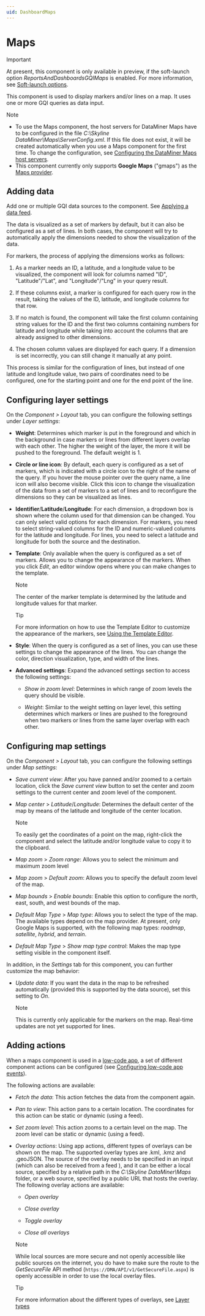 ```yaml
---
uid: DashboardMaps
---
```


# Maps

> [!IMPORTANT]
> At present, this component is only available in preview, if the soft-launch option *ReportsAndDashboardsGQIMaps* is enabled. For more information, see [Soft-launch options](xref:SoftLaunchOptions).

This component is used to display markers and/or lines on a map. It uses one or more GQI queries as data input.

> [!NOTE]
>
> - To use the Maps component, the host servers for DataMiner Maps have to be configured in the file *C:\Skyline DataMiner\Maps\ServerConfig.xml*. If this file does not exist, it will be created automatically when you use a Maps component for the first time. To change the configuration, see [Configuring the DataMiner Maps host servers](xref:Configuring_the_DataMiner_Maps_host_servers).
> - This component currently only supports **Google Maps** ("gmaps") as the [Maps provider](xref:Configuring_the_DataMiner_Maps_host_servers).

## Adding data

Add one or multiple GQI data sources to the component. See [Applying a data feed](xref:Apply_Data_Feed).

The data is visualized as a set of markers by default, but it can also be configured as a set of lines. In both cases, the component will try to automatically apply the dimensions needed to show the visualization of the data.

For markers, the process of applying the dimensions works as follows:

1. As a marker needs an ID, a latitude, and a longitude value to be visualized, the component will look for columns named "ID", "Latitude"/"Lat", and "Longitude"/"Lng" in your query result.

1. If these columns exist, a marker is configured for each query row in the result, taking the values of the ID, latitude, and longitude columns for that row.

1. If no match is found, the component will take the first column containing string values for the ID and the first two columns containing numbers for latitude and longitude while taking into account the columns that are already assigned to other dimensions.

1. The chosen column values are displayed for each query. If a dimension is set incorrectly, you can still change it manually at any point.

This process is similar for the configuration of lines, but instead of one latitude and longitude value, two pairs of coordinates need to be configured, one for the starting point and one for the end point of the line.

## Configuring layer settings

On the *Component > Layout* tab, you can configure the following settings under *Layer settings*:

- **Weight**: Determines which marker is put in the foreground and which in the background in case markers or lines from different layers overlap with each other. The higher the weight of the layer, the more it will be pushed to the foreground. The default weight is 1.

- **Circle or line icon**: By default, each query is configured as a set of markers, which is indicated with a circle icon to the right of the name of the query. If you hover the mouse pointer over the query name, a line icon will also become visible. Click this icon to change the visualization of the data from a set of markers to a set of lines and to reconfigure the dimensions so they can be visualized as lines.

- **Identifier**/**Latitude**/**Longitude**: For each dimension, a dropdown box is shown where the column used for that dimension can be changed. You can only select valid options for each dimension. For markers, you need to select string-valued columns for the ID and numeric-valued columns for the latitude and longitude. For lines, you need to select a latitude and longitude for both the source and the destination.

- **Template**: Only available when the query is configured as a set of markers. Allows you to change the appearance of the markers. When you click *Edit*, an editor window opens where you can make changes to the template.

  > [!NOTE]
  > The center of the marker template is determined by the latitude and longitude values for that marker.

  > [!TIP]
  > For more information on how to use the Template Editor to customize the appearance of the markers, see [Using the Template Editor](xref:Template_Editor).

- **Style**: When the query is configured as a set of lines, you can use these settings to change the appearance of the lines. You can change the color, direction visualization, type, and width of the lines.

- **Advanced settings**: Expand the advanced settings section to access the following settings:

  - *Show in zoom level*: Determines in which range of zoom levels the query should be visible.

  - *Weight*: Similar to the weight setting on layer level, this setting determines which markers or lines are pushed to the foreground when two markers or lines from the same layer overlap with each other.

## Configuring map settings

On the *Component > Layout* tab, you can configure the following settings under *Map settings*:

- *Save current view*: After you have panned and/or zoomed to a certain location, click the *Save current view* button to set the center and zoom settings to the current center and zoom level of the component.

- *Map center* > *Latitude*/*Longitude*: Determines the default center of the map by means of the latitude and longitude of the center location.

  > [!NOTE]
  > To easily get the coordinates of a point on the map, right-click the component and select the latitude and/or longitude value to copy it to the clipboard.

- *Map zoom* > *Zoom range*: Allows you to select the minimum and maximum zoom level

- *Map zoom* > *Default zoom*: Allows you to specify the default zoom level of the map.

- *Map bounds* > *Enable bounds*: Enable this option to configure the north, east, south, and west bounds of the map.

- *Default Map Type* > *Map type*: Allows you to select the type of the map. The available types depend on the map provider. At present, only Google Maps is supported, with the following map types: *roadmap*, *satellite*, *hybrid*, and *terrain*.

- *Default Map Type* > *Show map type control*: Makes the map type setting visible in the component itself.

In addition, in the *Settings* tab for this component, you can further customize the map behavior:

- *Update data*: If you want the data in the map to be refreshed automatically (provided this is supported by the data source), set this setting to *On*.

  > [!NOTE]
  > This is currently only applicable for the markers on the map. Real-time updates are not yet supported for lines.

## Adding actions

When a maps component is used in a [low-code app](xref:Application_framework), a set of different component actions can be configured (see [Configuring low-code app events](xref:LowCodeApps_event_config)).

The following actions are available:

- *Fetch the data*: This action fetches the data from the component again.

- *Pan to view*: This action pans to a certain location. The coordinates for this action can be static or dynamic (using a feed).

- *Set zoom level*: This action zooms to a certain level on the map. The zoom level can be static or dynamic (using a feed).

- *Overlay actions*: Using app actions, different types of overlays can be shown on the map. The supported overlay types are .kml, .kmz and .geoJSON. The source of the overlay needs to be specified in an input (which can also be received from a feed ), and it can be either a local source, specified by a relative path in the *C:\Skyline DataMiner\Maps* folder, or a web source, specified by a public URL that hosts the overlay. The following overlay actions are available:

  - *Open overlay*

  - *Close overlay*

  - *Toggle overlay*

  - *Close all overlays*

  > [!NOTE]
  > While local sources are more secure and not openly accessible like public sources on the internet, you do have to make sure the route to the *GetSecureFile* API method (`https://DMA/API/v1/GetSecureFile.aspx`) is openly accessible in order to use the local overlay files.

  > [!TIP]
  > For more information about the different types of overlays, see [Layer types](xref:Layer_types#layers-of-sourcetype-overlay)

